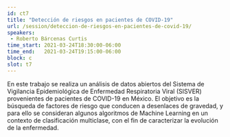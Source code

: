 ```yaml
---
id: ct7
title: "Detección de riesgos en pacientes de COVID-19"
url: /session/deteccion-de-riesgos-en-pacientes-de-covid-19/
speakers:
 - Roberto Bárcenas Curtis
time_start: 2021-03-24T18:30:00-06:00
time_end:   2021-03-24T19:15:00-06:00
block: c
slot: t7
---
```


En este trabajo se realiza un análisis de datos abiertos del Sistema de Vigilancia Epidemiológica de Enfermedad Respiratoria Viral (SISVER) provenientes de pacientes de COVID-19 en México. El objetivo es la búsqueda de factores de riesgo que conducen a desenlaces de gravedad, y para ello se consideran algunos algoritmos de Machine Learning en un contexto de clasificación multiclase, con el fin de caracterizar la evolución de la enfermedad.